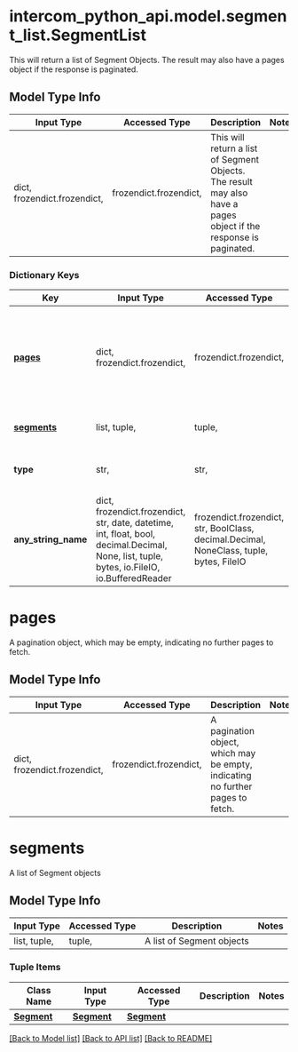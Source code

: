 # intercom_python_api.model.segment_list.SegmentList

This will return a list of Segment Objects. The result may also have a pages object if the response is paginated.

## Model Type Info
Input Type | Accessed Type | Description | Notes
------------ | ------------- | ------------- | -------------
dict, frozendict.frozendict,  | frozendict.frozendict,  | This will return a list of Segment Objects. The result may also have a pages object if the response is paginated. | 

### Dictionary Keys
Key | Input Type | Accessed Type | Description | Notes
------------ | ------------- | ------------- | ------------- | -------------
**[pages](#pages)** | dict, frozendict.frozendict,  | frozendict.frozendict,  | A pagination object, which may be empty, indicating no further pages to fetch. | [optional] 
**[segments](#segments)** | list, tuple,  | tuple,  | A list of Segment objects | [optional] 
**type** | str,  | str,  | The type of the object | [optional] must be one of ["segment.list", ] 
**any_string_name** | dict, frozendict.frozendict, str, date, datetime, int, float, bool, decimal.Decimal, None, list, tuple, bytes, io.FileIO, io.BufferedReader | frozendict.frozendict, str, BoolClass, decimal.Decimal, NoneClass, tuple, bytes, FileIO | any string name can be used but the value must be the correct type | [optional]

# pages

A pagination object, which may be empty, indicating no further pages to fetch.

## Model Type Info
Input Type | Accessed Type | Description | Notes
------------ | ------------- | ------------- | -------------
dict, frozendict.frozendict,  | frozendict.frozendict,  | A pagination object, which may be empty, indicating no further pages to fetch. | 

# segments

A list of Segment objects

## Model Type Info
Input Type | Accessed Type | Description | Notes
------------ | ------------- | ------------- | -------------
list, tuple,  | tuple,  | A list of Segment objects | 

### Tuple Items
Class Name | Input Type | Accessed Type | Description | Notes
------------- | ------------- | ------------- | ------------- | -------------
[**Segment**](Segment.md) | [**Segment**](Segment.md) | [**Segment**](Segment.md) |  | 

[[Back to Model list]](../../README.md#documentation-for-models) [[Back to API list]](../../README.md#documentation-for-api-endpoints) [[Back to README]](../../README.md)

